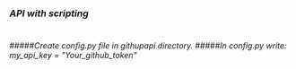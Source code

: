 
###  _API with scripting_
#
#####_Create config.py file in githupapi directory._
#####_In config.py write: my_api_key = "Your_github_token"_
#